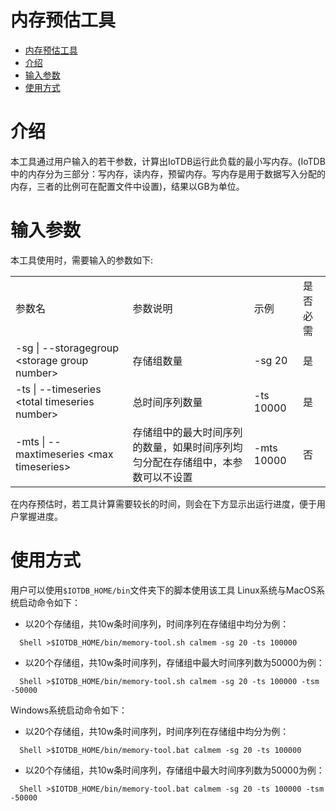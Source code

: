 <!--

    Licensed to the Apache Software Foundation (ASF) under one
    or more contributor license agreements.  See the NOTICE file
    distributed with this work for additional information
    regarding copyright ownership.  The ASF licenses this file
    to you under the Apache License, Version 2.0 (the
    "License"); you may not use this file except in compliance
    with the License.  You may obtain a copy of the License at

        http://www.apache.org/licenses/LICENSE-2.0

    Unless required by applicable law or agreed to in writing,
    software distributed under the License is distributed on an
    "AS IS" BASIS, WITHOUT WARRANTIES OR CONDITIONS OF ANY
    KIND, either express or implied.  See the License for the
    specific language governing permissions and limitations
    under the License.

-->

# 内存预估工具

<!-- TOC -->

- [内存预估工具](#内存预估工具)
- [介绍](#介绍)
- [输入参数](#输入参数)
- [使用方式](#使用方式)

<!-- /TOC -->

# 介绍
本工具通过用户输入的若干参数，计算出IoTDB运行此负载的最小写内存。(IoTDB中的内存分为三部分：写内存，读内存，预留内存。写内存是用于数据写入分配的内存，三者的比例可在配置文件中设置)，结果以GB为单位。

# 输入参数
本工具使用时，需要输入的参数如下:
<table>
   <tr>
      <td>参数名</td>
      <td>参数说明</td>
      <td>示例</td>
      <td>是否必需</td>
   </tr>
   <tr>
      <td>-sg | --storagegroup &lt;storage group number&gt;</td>
      <td>存储组数量</td>
      <td>-sg 20</td>
      <td>是</td>
   </tr>
   <tr>
      <td>-ts | --timeseries &lt;total timeseries number&gt;</td>
      <td>总时间序列数量</td>
      <td>-ts 10000</td>
      <td>是</td>
   </tr>
   <tr>
      <td>-mts | --maxtimeseries &lt;max timeseries&gt;</td>
      <td>存储组中的最大时间序列的数量，如果时间序列均匀分配在存储组中，本参数可以不设置</td>
      <td>-mts 10000</td>
      <td>否</td>
   </tr>

</table>

在内存预估时，若工具计算需要较长的时间，则会在下方显示出运行进度，便于用户掌握进度。

# 使用方式

用户可以使用```$IOTDB_HOME/bin```文件夹下的脚本使用该工具
Linux系统与MacOS系统启动命令如下：
* 以20个存储组，共10w条时间序列，时间序列在存储组中均分为例：
```
  Shell >$IOTDB_HOME/bin/memory-tool.sh calmem -sg 20 -ts 100000
```
* 以20个存储组，共10w条时间序列，存储组中最大时间序列数为50000为例：
```
  Shell >$IOTDB_HOME/bin/memory-tool.sh calmem -sg 20 -ts 100000 -tsm -50000
```

Windows系统启动命令如下：
* 以20个存储组，共10w条时间序列，时间序列在存储组中均分为例：
```
  Shell >$IOTDB_HOME/bin/memory-tool.bat calmem -sg 20 -ts 100000
```
* 以20个存储组，共10w条时间序列，存储组中最大时间序列数为50000为例：
```
  Shell >$IOTDB_HOME/bin/memory-tool.bat calmem -sg 20 -ts 100000 -tsm -50000
```

